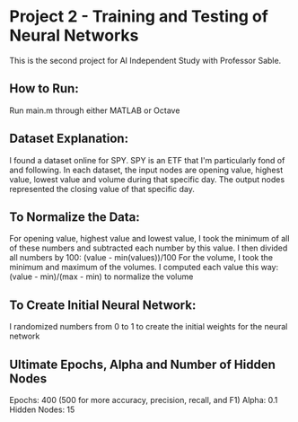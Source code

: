 # Project 2 - Training and Testing of Neural Networks

This is the second project for AI Independent Study with Professor Sable. 

## How to Run:
Run main.m through either MATLAB or Octave

## Dataset Explanation:
I found a dataset online for SPY. SPY is an ETF that I'm particularly fond of and following. 
In each dataset, the input nodes are opening value, highest value, lowest value and volume during that specific day. The output nodes represented the closing value of that specific day. 

## To Normalize the Data:
For opening value, highest value and lowest value, I took the minimum of all of these numbers and subtracted each number by this value. I then divided all numbers by 100: (value - min(values))/100
For the volume, I took the minimum and maximum of the volumes. I computed each value this way: (value - min)/(max - min) to normalize the volume 

## To Create Initial Neural Network:
I randomized numbers from 0 to 1 to create the initial weights for the neural network 

## Ultimate Epochs, Alpha and Number of Hidden Nodes
Epochs: 400 (500 for more accuracy, precision, recall, and F1)
Alpha: 0.1
Hidden Nodes: 15

